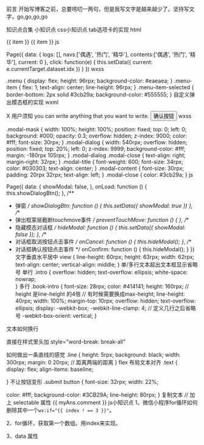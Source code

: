 前言
开始写博客之前，总要唠叨一两句，但是我写文字是越来越少了。坚持写文字，go,go,go,go

知识点合集
小知识点
css小知识点
tab选项卡的实现
html

<view class="menu" >
  <text class="{{ current == index ? 'menu-item menu-item-selected':'menu-item'}}" wx:for="{{ navs }}" wx:key="{{ index }}" data-idx= "{{ index }}" bindtap="click"> {{ item }}</text>
</view>
<view class="table" wx:for="{{ contents }}" wx:key="{{ index }}" wx:if="{{ current === index}}">{{ item }}</view>
js

Page({
  data: {
    logs: [],
    navs:['偶遇', '热门', '精华'],
    contents:['偶遇', '热门', '精华'],
    current: 0
  },
  click: function(e) {
    this.setData({
      current: e.currentTarget.dataset.idx
    })
  }
})
wxss

.menu {
  display: flex;
  height: 96rpx;
  background-color: #eaeaea;
}
 .menu-item {
   flex: 1;
   text-align: center;
   line-height: 96rpx;
}
.menu-item-selected {
  border-bottom: 2px solid #3cb29a;
  background-color: #555555;
}
自定义弹出模态框的实现
wxml

<!-- <button class="show-btn" bindtap="showDialogBtn">弹窗</button> -->
<!--弹窗-->
 <view class="modal-mask" bindtap="hideModal" catchtouchmove="preventTouchMove" wx:if="{{showModal}}"></view> 
<view class="modal-dialog" wx:if="{{showModal}}">
  <view class="modal-close" bindtap="onCancel">X</view>
  <view class="modal-title">用户须知</view>
  <view class="modal-content">
    <view>you can write anything that you want to write.</view>
  </view>
  <view><button class="modal-confirm" bindtap="onConfirm">确认按钮</button></view>
</view>
wxss

.modal-mask {
  width: 100%;
  height: 100%;
  position: fixed;
  top: 0;
  left: 0;
  background: #000;
  opacity: 0.3;
  overflow: hidden;
  z-index: 9000;
  color: #fff;
  font-size: 30rpx;
}
.modal-dialog {
  width: 540rpx; 
  overflow: hidden;
  position: fixed;
  top: 20%;
  left: 0;
  z-index: 9999;
  background-color: #fff;
  margin: -180rpx 105rpx;
}
.modal-dialog .modal-close {
  text-align: right;
  margin-right: 32rpx;
}
.modal-title {
  font-weight: 600;
  font-size: 34rpx;
  color: #030303;
  text-align: center;
}
.modal-content {
  font-size: 30rpx;
  padding: 20rpx 32rpx;
  text-align: left;
}
.modal-close {
  color: #3cb29a;
}
js

Page({
  data: {
    showModal: false,
  },
  onLoad: function () {
    this.showDialogBtn();
  },
  /**
   * 弹窗
   */
  showDialogBtn: function () {
    this.setData({
      showModal: true
    })
  },
  /**
   * 弹出框蒙层截断touchmove事件
   */
  preventTouchMove: function () {
  },
  /**
   * 隐藏模态对话框
   */
  hideModal: function () {
    this.setData({
      showModal: false
    });
  },
  /**
   * 对话框取消按钮点击事件
   */
  onCancel: function () {
    this.hideModal();
  },
  /**
   * 对话框确认按钮点击事件
   */
  onConfirm: function () {
    this.hideModal();
  }
})
文字垂直水平居中
view {
    line-height: 60rpx;
    height: 63rpx;
    width: 62rpx;
    text-align: center;
    vertical-align: middle;
}
单/多行文本超出文本框显示省略号
单行
.intro {
    overflow: hidden;
    text-overflow: ellipsis;
    white-space: nowrap;        
}
多行
.book-intro {
    font-size: 28rpx;
    color: #414141;
    height: 160rpx;   // height 是line-height 的4倍 // 有时候需要换成max-height;
    line-height: 40rpx;
    width: 100%;
    margin-top: 10rpx;
    overflow: hidden;
    text-overflow: ellipsis;
    display: -webkit-box;
    -webkit-line-clamp: 4;  // 定义几行之后省略号
    -webkit-box-orient: vertical;
}

文本如何换行

直接在样式里头加 style="word-break: break-all"


如何做出一条直线的感觉
<view class="line"></view>
.line {
    height: 5rpx;
    background: black;
    width: 300rpx;
    margin: 0 20rpx;  // 距离两端的距离
}
flex 布局文本对齐
.text {
    display: flex;
    align-items: baseline;

}
不让按钮变形
.submit button {
  font-size: 32rpx;
  width: 22%;
  <!-- transform: scale(0.8,0.6);  -->
  color: #fff;
  background-color: #3CB29A;
  line-height: 80rpx;
}
复制文本
// 加上 selectable 属性
<text class="detail" selectable="true">{{ myAns.comment }}</text>
js小知识点
1、微信小程序for循环如何删除其中一个`wx:if="{{ index ! == 3 }}"`。

2、for循环，获取第一个数组。用index来实现。

3、data 属性